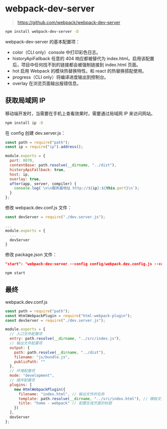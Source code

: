 # webpack-dev-server

> https://github.com/webpack/webpack-dev-server

```bash
npm install webpack-dev-server -D
```

webpack-dev-server 的基本配置项：

- color（CLI only）console 中打印彩色日志。
- historyApiFallback 任意的 404 响应都被替代为 index.html。启用该配置后，项目中任何找不到的链接都会被强制链接到 index.html 页面。
- hot 启用 Webpack 的模块热替换特性。和 react 的热替换搭配使用。
- progress（CLI only）将编译进度输出到控制台。
- overlay 在浏览页面输出报错信息。

## 获取局域网 IP

移动端开发时，当需要在手机上查看效果时，需要通过局域网 IP 来访问网站。

```bash
npm install ip -D
```

在 config 创建 dev.server.js：

```js
const path = require("path");
const ip = require("ip").address();

module.exports = {
  port: 8070,
  contentBase: path.resolve(__dirname, "../dist"),
  historyApiFallback: true,
  host: ip,
  overlay: true,
  after(app, server, compiler) {
    console.log(`\n\n服务器地址 http://${ip}:${this.port}\n`);
  }
};
```

修改 webpack.dev.conf.js 文件：

```js
const devServer = require("./dev.server.js");

...
module.exports = {
  ...
  devServer
}
```

修改 package.json 文件：

```json
"start": "webpack-dev-server --config config/webpack.dev.config.js --color --progress"
```

```bash
npm start
```

## 最终

webpack.dev.conf.js

```js
const path = require("path");
const HtmlWebpackPlugin = require("html-webpack-plugin");
const devServer = require("./dev.server.js");

module.exports = {
  // 入口文件配置项
  entry: path.resolve(__dirname, "../src/index.js"),
  // 输出文件配置项
  output: {
    path: path.resolve(__dirname, "../dist"),
    filename: "js/bundle.js",
    publicPath: ""
  },
  // 环境配置项
  mode: "development",
  // 插件配置项
  plugins: [
    new HtmlWebpackPlugin({
      filename: "index.html", // 输出文件的名称
      template: path.resolve(__dirname, "../src/index.html"), // 模板文件的路径
      title: "home - webpack" // 配置生成页面的标题
    })
  ],
  devServer
};
```
